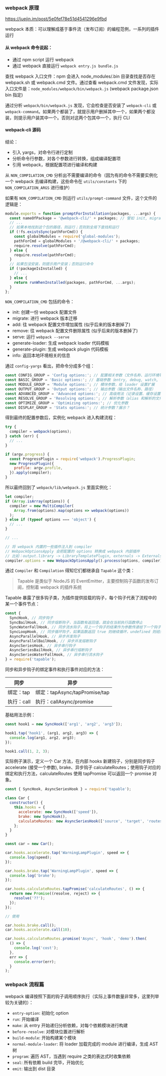 ### webpack 原理

https://juejin.im/post/5e0fef78e51d4541296e9fbd

webpack 本质：可以理解成基于事件流（发布订阅）的编程范例，一系列的插件运行

#### 从 webpack 命令说起：

- 通过 npm script 运行 webpack
- 通过 webpack 直接运行 `webpack entry.js bundle.js`

查找 webpack 入口文件：npm 会进入 node_modules/.bin 目录查找是否存在 webpack.sh 或 webpack.cmd 文件。通过查看 webpack.cmd 文件发现，实际入口文件是：`node_modules/webpack/bin/webpack.js` (webpack package.json bin 指定)

通过分析 `webpack/bin/webpack.js` 发现，它会检查是否安装了 `webpack-cli` 或 `webpack-command`。如果两个都装了，就提示用户删掉其中一个，如果两个都没装，则提示用户装其中一个。否则对这两个包其中一个，执行 CLI

#### webpack-cli 源码

结论：

- 引入 yargs，对命令行进行定制
- 分析命令行参数，对各个参数进行转换，组成编译配置项
- 引用 webpack，根据配置项进行编译和构建

从 `NON_COMPILATION_CMD` 分析出不需要编译的命令（因为有的命令不需要实例化一个 webpack 去编译构建，这些命令在 `utils/constants` 下的 `NON_COMPILATION_ARGS` 进行维护）

如果有 `NON_COMPILATION_CMD` 则运行 `utils/prompt-command` 文件，这个文件的逻辑是：

```javascript
module.exports = function promptForInstallation(packages, ...args) {
  const nameOfPackage = '@webpack-cli/' + packages; // 譬如 init, migrate 等
  // ...
  // 如果本地找到这个包的路径，则运行；否则到全局下查找和运行
  if (!fs.existsSync(pathForCmd)) {
    const globalModules = require('global-modules');
    pathForCmd = globalModules + '/@webpack-cli/' + packages;
    require.resolve(pathForCmd);
  } else {
    require.resolve(pathForCmd);
  }
  // 如果包没安装，则提示用户安装；否则运行命令
  if (!packageIsInstalled) {
    // ...
  } else {
    return runWhenInstalled(packages, pathForCmd, ...args);
  }
};
```

`NON_COMPILATION_CMD` 包括的命令：

- init: 创建一份 webpack 配置文件
- migrate: 进行 webpack 版本迁移
- add: 往 webpack 配置文件增加属性 (似乎后来的版本删掉了)
- remove: 往 webpack 配置文件删除属性 (似乎后来的版本删掉了)
- serve: 运行 `webpack --serve`
- generate-loader: 生成 webpack loader 代码模板
- generate-plugin: 生成 webpack plugin 代码模板
- info: 返回本地环境相关的信息

通过 `config-yargs` 看出，把命令分成多个组：

```javascript
const CONFIG_GROUP = 'Config options:'; // 配置相关参数（文件名称、运行环境等）
const BASIC_GROUP = 'Basic options:'; // 基础参数（entry, debug, watch, devtool 等配置）
const MODULE_GROUP = 'Module options:'; // 模块参数，给 loader 设置扩展
const OUTPUT_GROUP = 'Output options:'; // 输出参数（输出文件名称、路径）
const ADVANCED_GROUP = 'Advanced options:'; // 高级用法（记录设置、缓存设置、监听频率、bail 等）
const RESOLVE_GROUP = 'Resolving options:'; // 解析参数（alias 和解析的文件后缀设置）
const OPTIMIZE_GROUP = 'Optimizing options:'; // 优化参数
const DISPLAY_GROUP = 'Stats options:'; // 统计参数？展示？
```

得到最终的配置参数后，实例化 webpack 进入构建流程：

```javascript
try {
  compiler = webpack(options);
} catch (err) {
  // ...
}

if (argv.progress) {
  const ProgressPlugin = require('webpack').ProgressPlugin;
  new ProgressPlugin({
    profile: argv.profile,
  }).apply(compiler);
}
```

所以最终回到了 `webpack/lib/webpack.js` 里面实例化：

```javascript
let compiler;
if (Array.isArray(options)) {
  compiler = new MultiCompiler(
    Array.from(options).map(options => webpack(options))
  );
} else if (typeof options === 'object') {
  // ...
}

// ...

// 将 webpack 内置的一些插件注入到 compiler
// WebpackOptionsApply 会把配置的 options 转换成 webpack 内部插件
// 比如：output.library -> LibraryTemplatePlugin, externals -> ExternalsPlugin
compiler.options = new WebpackOptionsApply().process(options, compiler);
```

通过 `Compiler` 和 `Compilation` 得知它们都继承自 `Tapable` 这个类：

> Tapable 是类似于 NodeJS 的 EventEmitter，主要控制钩子函数的发布订阅，控制着 webpack 的插件系统

Tapable 暴露了很多钩子类，为插件提供挂载的钩子，每个钩子代表了流程中的某一个事件节点：

```javascript
const {
  SyncHook, // 同步钩子
  SyncBailHook, // 同步熔断钩子，当函数有返回值，就会在当前执行函数停止
  SyncWaterFallHook, // 同步流水钩子，将上一个钩子的结果作为参数传递给下一个钩子
  SyncLoopHook, // 同步循环钩子，如果函数返回 true 则继续循环，undefined 则结束循环
  AsyncParallelHook, // 异步并发钩子
  AsyncParallelBailHook, // 异步并发熔断钩子
  AsyncSeriesHook, // 异步串行钩子
  AsyncSeriesBailHook, // 异步串行熔断钩子
  AsyncSeriesWaterFallHook, // 异步串行流水钩子
} = require('tapable');
```

同步和异步钩子的绑定事件和执行事件对应的方法：

| 同步       | 异步                          |
| ---------- | ----------------------------- |
| 绑定：tap  | 绑定：tapAsync/tapPromise/tap |
| 执行：call | 执行：callAsync/promise       |

基础用法示例：

```javascript
const hook1 = new SyncHook(['arg1', 'arg2', 'arg3']);

hook1.tap('hook1', (arg1, arg2, arg3) => {
  console.log(arg1, arg2, arg3);
});

hook1.call(1, 2, 3);
```

实际例子演示，定义一个 Car 方法，在内部 hooks 新建钩子，分别是同步钩子 accelerate (接受一个参数), brake、异步钩子 calculateRoutes；使用钩子对应的绑定和执行方法，calculateRoutes 使用 tapPromise 可以返回一个 promise 对象。

```javascript
const { SyncHook, AsyncSeriesHook } = require('tapable');

class Car {
  constructor() {
    this.hooks = {
      accelerate: new SyncHook(['speed']),
      brake: new SyncHook(),
      calculateRoutes: new AsyncSeriesHook(['source', 'target', 'routes']),
    };
  }
}

const car = new Car();

car.hooks.accelerate.tap('WarningLampPlugin', speed => {
  console.log(speed);
});

car.hooks.brake.tap('WarningLampPlugin', speed => {
  console.log('brake');
});

car.hooks.calculateRoutes.tapPromise('calculateRoutes', () => {
  return new Promise((resolve, reject) => {
    resolve('??');
  });
});

// 使用

car.hooks.brake.call();
car.hooks.accelerate.call(10);

car.hooks.calculateRoutes.promise('Async', 'hook', 'demo').then(
  () => {
    console.log('cost');
  },
  err => {
    console.error(err);
  }
);
```

### webpack 流程篇

webpack 编译按照下面的钩子调用顺序执行（实际上事件数量非常多，这里列举较为关键的）：

- `entry-option`: 初始化 option
- `run`: 开始编译
- `make`: 从 entry 开始递归分析依赖，对每个依赖模块进行构建
- `before-resolve`: 对模块位置进行解析
- `build-module`: 开始构建某个模块
- `normal-module-loader`: 将 loader 加载完成的 module 进行编译，生成 AST 树
- `program`: 遍历 AST，当遇到 require 之类的表达式时收集依赖
- `seal`: 所有依赖 build 完毕，开始优化
- `emit`: 输出到 dist 目录
